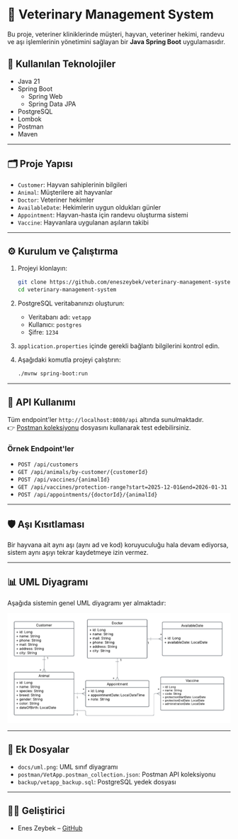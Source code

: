 # 🐾 Veterinary Management System

Bu proje, veteriner kliniklerinde müşteri, hayvan, veteriner hekimi, randevu ve aşı işlemlerinin yönetimini sağlayan bir **Java Spring Boot** uygulamasıdır.

## 🔧 Kullanılan Teknolojiler

- Java 21
- Spring Boot
  - Spring Web
  - Spring Data JPA
- PostgreSQL
- Lombok
- Postman
- Maven

---

## 🗂️ Proje Yapısı

- `Customer`: Hayvan sahiplerinin bilgileri
- `Animal`: Müşterilere ait hayvanlar
- `Doctor`: Veteriner hekimler
- `AvailableDate`: Hekimlerin uygun oldukları günler
- `Appointment`: Hayvan-hasta için randevu oluşturma sistemi
- `Vaccine`: Hayvanlara uygulanan aşıların takibi

---

## ⚙️ Kurulum ve Çalıştırma

1. Projeyi klonlayın:
   ```bash
   git clone https://github.com/eneszeybek/veterinary-management-system.git
   cd veterinary-management-system
   ```

2. PostgreSQL veritabanınızı oluşturun:
   - Veritabanı adı: `vetapp`
   - Kullanıcı: `postgres`
   - Şifre: `1234`

3. `application.properties` içinde gerekli bağlantı bilgilerini kontrol edin.

4. Aşağıdaki komutla projeyi çalıştırın:
   ```bash
   ./mvnw spring-boot:run
   ```

---

## 📮 API Kullanımı

Tüm endpoint'ler `http://localhost:8080/api` altında sunulmaktadır.  
👉 [Postman koleksiyonu](./postman/VetApp.postman_collection.json) dosyasını kullanarak test edebilirsiniz.

### Örnek Endpoint'ler

- `POST /api/customers`
- `GET /api/animals/by-customer/{customerId}`
- `POST /api/vaccines/{animalId}`
- `GET /api/vaccines/protection-range?start=2025-12-01&end=2026-01-31`
- `POST /api/appointments/{doctorId}/{animalId}`

---

## 🛡️ Aşı Kısıtlaması

Bir hayvana ait aynı aşı (aynı ad ve kod) koruyuculuğu hala devam ediyorsa, sistem aynı aşıyı tekrar kaydetmeye izin vermez.  

---

## 📊 UML Diyagramı

Aşağıda sistemin genel UML diyagramı yer almaktadır:

![UML Diagram](./uml_diagram.png)

---

## 📁 Ek Dosyalar

- `docs/uml.png`: UML sınıf diyagramı
- `postman/VetApp.postman_collection.json`: Postman API koleksiyonu
- `backup/vetapp_backup.sql`: PostgreSQL yedek dosyası

---

## 👩‍💻 Geliştirici

- Enes Zeybek – [GitHub](https://github.com/eneszeybek)
